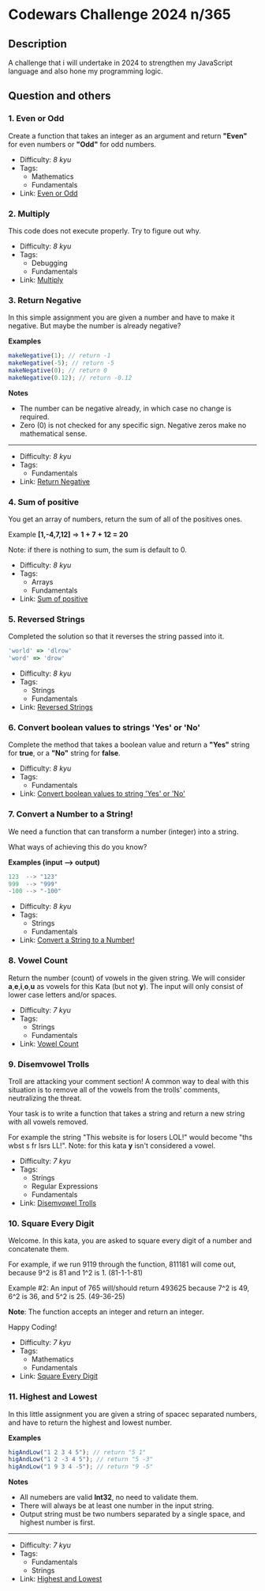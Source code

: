 # Codewars Challenge 2024 n/365

## Description

A challenge that i will undertake in 2024 to strengthen my JavaScript language and also hone my programming logic.

## Question and others

### 1. Even or Odd

Create a function that takes an integer as an argument and return **"Even"** for even numbers or **"Odd"** for odd numbers.

- Difficulty: _8 kyu_
- Tags:
  - Mathematics
  - Fundamentals
- Link: [Even or Odd](https://www.codewars.com/kata/53da3dbb4a5168369a0000fe)

### 2. Multiply

This code does not execute properly. Try to figure out why.

- Difficulty: _8 kyu_
- Tags:
  - Debugging
  - Fundamentals
- Link: [Multiply](https://www.codewars.com/kata/50654ddff44f800200000004)

### 3. Return Negative

In this simple assignment you are given a number and have to make it negative. But maybe the number is already negative?

**Examples**

```javascript
makeNegative(1); // return -1
makeNegative(-5); // return -5
makeNegative(0); // return 0
makeNegative(0.12); // return -0.12
```

**Notes**

- The number can be negative already, in which case no change is required.
- Zero (0) is not checked for any specific sign. Negative zeros make no mathematical sense.

---

- Difficulty: _8 kyu_
- Tags:
  - Fundamentals
- Link: [Return Negative](https://www.codewars.com/kata/55685cd7ad70877c23000102)

### 4. Sum of positive

You get an array of numbers, return the sum of all of the positives ones.

Example **[1,-4,7,12]** => **1 + 7 + 12 = 20**

Note: if there is nothing to sum, the sum is default to 0.

- Difficulty: _8 kyu_
- Tags:
  - Arrays
  - Fundamentals
- Link: [Sum of positive](https://www.codewars.com/kata/5715eaedb436cf5606000381)

### 5. Reversed Strings

Completed the solution so that it reverses the string passed into it.

```javascript
'world' => 'dlrow'
'word' => 'drow'
```

- Difficulty: _8 kyu_
- Tags:
  - Strings
  - Fundamentals
- Link: [Reversed Strings](https://www.codewars.com/kata/5168bb5dfe9a00b126000018)

### 6. Convert boolean values to strings 'Yes' or 'No'

Complete the method that takes a boolean value and return a **"Yes"** string for **true**, or a **"No"** string for **false**.

- Difficulty: _8 kyu_
- Tags:
  - Fundamentals
- Link: [Convert boolean values to string 'Yes' or 'No'](https://www.codewars.com/kata/53369039d7ab3ac506000467)

### 7. Convert a Number to a String!

We need a function that can transform a number (integer) into a string.

What ways of achieving this do you know?

**Examples (input --> output)**

```javascript
123  --> "123"
999  --> "999"
-100 --> "-100"
```

- Difficulty: _8 kyu_
- Tags:
  - Strings
  - Fundamentals
- Link: [Convert a String to a Number!](https://www.codewars.com/kata/5265326f5fda8eb1160004c8)

### 8. Vowel Count

Return the number (count) of vowels in the given string.
We will consider **a**,**e**,**i**,**o**,**u** as vowels for this Kata (but not **y**).
The input will only consist of lower case letters and/or spaces.

- Difficulty: _7 kyu_
- Tags:
  - Strings
  - Fundamentals
- Link: [Vowel Count](https://www.codewars.com/kata/54ff3102c1bad923760001f3)

### 9. Disemvowel Trolls

Troll are attacking your comment section!
A common way to deal with this situation is to remove all of the vowels from the trolls' comments, neutralizing the threat.

Your task is to write a function that takes a string and return a new string with all vowels removed.

For example the string "This website is for losers LOL!" would become "ths wbst s fr lsrs LL!".
Note: for this kata **y** isn't considered a vowel.

- Difficulty: _7 kyu_
- Tags:
  - Strings
  - Regular Expressions
  - Fundamentals
- Link: [Disemvowel Trolls](https://www.codewars.com/kata/52fba66badcd10859f00097e)

### 10. Square Every Digit

Welcome. In this kata, you are asked to square every digit of a number and concatenate them.

For example, if we run 9119 through the function, 811181 will come out, because 9^2 is 81 and 1^2 is 1. (81-1-1-81)

Example #2: An input of 765 will/should return 493625 because 7^2 is 49, 6^2 is 36, and 5^2 is 25. (49-36-25)

**Note**: The function accepts an integer and return an integer.

Happy Coding!

- Difficulty: _7 kyu_
- Tags:
  - Mathematics
  - Fundamentals
- Link: [Square Every Digit](https://www.codewars.com/kata/546e2562b03326a88e000020)

### 11. Highest and Lowest

In this little assignment you are given a string of spacec separated numbers, and have to return the highest and lowest number.

**Examples**

```javascript
higAndLow("1 2 3 4 5"); // return "5 1"
higAndLow("1 2 -3 4 5"); // return "5 -3"
higAndLow("1 9 3 4 -5"); // return "9 -5"
```

**Notes**

- All numebers are valid **Int32**, no need to validate them.
- There will always be at least one number in the input string.
- Output string must be two numbers separated by a single space, and highest number is first.

---

- Difficulty: _7 kyu_
- Tags:
  - Fundamentals
  - Strings
- Link: [Highest and Lowest](https://www.codewars.com/kata/554b4ac871d6813a03000035)